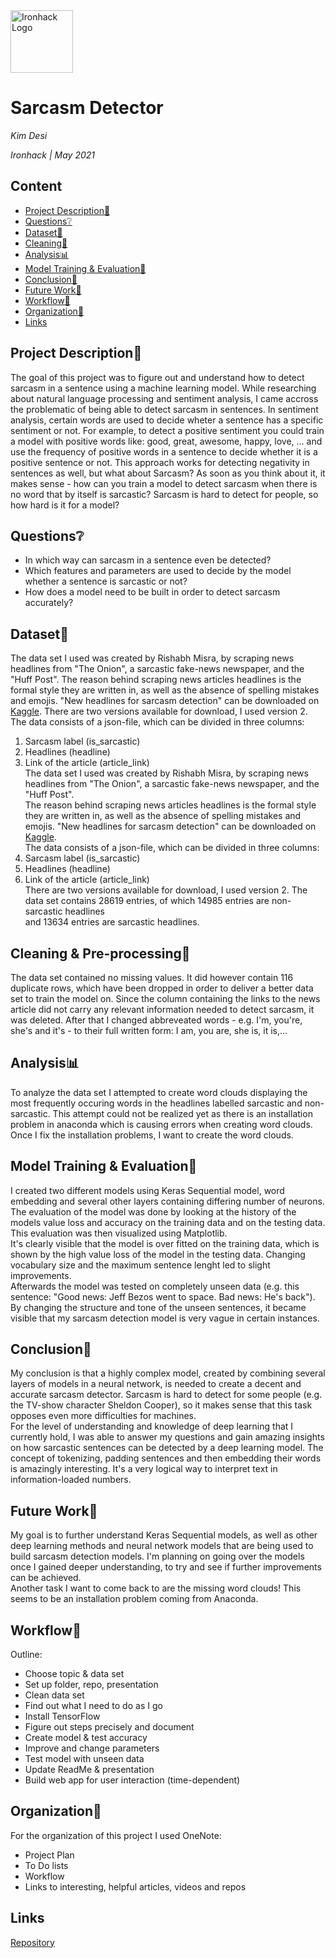 <img src="https://bit.ly/2VnXWr2" alt="Ironhack Logo" width="100"/>

# Sarcasm Detector
*Kim Desi*

*Ironhack | May 2021*

## Content
- [Project Description📙](#project-description)
- [Questions❔](#questions)
- [Dataset📄](#dataset)
- [Cleaning💎](#cleaning-&-pre-processing)
- [Analysis📊](#analysis)
- [Model Training & Evaluation💫](#model-training-&-evaluation)
- [Conclusion🌟](#conclusion)
- [Future Work🔮](#future-work)
- [Workflow🔧](#workflow)
- [Organization📖](#organization)
- [Links](#links)

## Project Description📙

The goal of this project was to figure out and understand how to detect sarcasm in a sentence using a machine learning model. While researching about natural language processing and sentiment analysis, I came accross the problematic of being able to detect sarcasm in sentences. In sentiment analysis, certain words are used to decide wheter a sentence has a specific sentiment or not. 
For example, to detect a positive sentiment you could train a model with positive words like: good, great, awesome, happy, love, ... and use the frequency of positive words in a sentence to decide whether it is a positive sentence or not. This approach works for detecting negativity in sentences as well, but what about Sarcasm? As soon as you think about it, it makes sense - how can you train a model to detect sarcasm when there is no word that by itself is sarcastic? Sarcasm is hard to detect for people, so how hard is it for a model? 

## Questions❔

- In which way can sarcasm in a sentence even be detected?
- Which features and parameters are used to decide by the model whether a sentence is sarcastic or not?
- How does a model need to be built in order to detect sarcasm accurately?

## Dataset📄

The data set I used was created by Rishabh Misra, by scraping news headlines from "The Onion", a sarcastic fake-news newspaper, and the "Huff Post". The reason behind scraping news articles headlines is the formal style they are written in, as well as the absence of spelling mistakes and emojis. "New headlines for sarcasm detection" can be downloaded on [Kaggle](https://www.kaggle.com/rmisra/news-headlines-dataset-for-sarcasm-detection). There are two versions available for download, I used version 2. The data consists of a json-file, which can be divided in three columns:
1. Sarcasm label (is_sarcastic)
2. Headlines (headline)
3. Link of the article (article_link)  
The data set I used was created by Rishabh Misra, by scraping news headlines from "The Onion", a sarcastic fake-news newspaper, and the "Huff Post".  
The reason behind scraping news articles headlines is the formal style they are written in, as well as the absence of spelling mistakes and emojis.
"New headlines for sarcasm detection" can be downloaded on [Kaggle](https://www.kaggle.com/rmisra/news-headlines-dataset-for-sarcasm-detection).  
The data consists of a json-file, which can be divided in three columns:
1. Sarcasm label (is_sarcastic)
2. Headlines (headline)
3. Link of the article (article_link)  
There are two versions available for download, I used version 2. The data set contains 28619 entries, of which 14985 entries are non-sarcastic headlines  
and 13634 entries are sarcastic headlines. 

## Cleaning & Pre-processing💎

The data set contained no missing values. It did however contain 116 duplicate rows, which have been dropped in order to deliver a
better data set to train the model on. Since the column containing the links to the news article did not carry any relevant information needed to detect sarcasm, it was deleted. After that I changed abbreveated words - e.g. I'm, you're, she's and it's - to their full written form: I am, you are, she is, it is,... 

## Analysis📊

To analyze the data set I attempted to create word clouds displaying the most frequently occuring words in the headlines labelled sarcastic and non-sarcastic. This attempt could not be realized yet as there is an installation problem in anaconda which is causing errors when creating word clouds. Once I fix the installation problems, I want to create the word clouds.

## Model Training & Evaluation💫

I created two different models using Keras Sequential model, word embedding and several other layers containing differing number of neurons.
The evaluation of the model was done by looking at the history of the models value loss and accuracy on the training data and on the testing data. This evaluation was then visualized using Matplotlib.  
It's clearly visible that the model is over fitted on the training data, which is shown by the high value loss of the model in the testing data. Changing vocabulary size and the maximum sentence lenght led to slight improvements.  
Afterwards the model was tested on completely unseen data (e.g. this sentence: "Good news: Jeff Bezos went to space. Bad news: He's back"). By changing the structure and tone of the unseen sentences, it became visible that my sarcasm detection model is very vague in certain instances. 

## Conclusion🌟

My conclusion is that a highly complex model, created by combining several layers of models in a neural network, is needed to create a decent and accurate sarcasm detector. Sarcasm is hard to detect for some people (e.g. the TV-show character Sheldon Cooper), so it makes sense that this task opposes even more difficulties for machines.  
For the level of understanding and knowledge of deep learning that I currently hold, I was able to answer my questions and gain amazing insights on how sarcastic sentences can be detected by a deep learning model. The concept of tokenizing, padding sentences and then embedding their words is amazingly interesting. It's a very logical way to interpret text in information-loaded numbers.

## Future Work🔮

My goal is to further understand Keras Sequential models, as well as other deep learning methods and neural network models that are being used to build sarcasm detection models. I'm planning on going over the models once I gained deeper understanding, to try and see if further improvements can be achieved.  
Another task I want to come back to are the missing word clouds! This seems to be an installation problem coming from Anaconda. 

## Workflow🔧

Outline:  
- Choose topic & data set
- Set up folder, repo, presentation
- Clean data set
- Find out what I need to do as I go 
- Install TensorFlow
- Figure out steps precisely and document 
- Create model & test accuracy
- Improve and change parameters
- Test model with unseen data 
- Update ReadMe & presentation 
- Build web app for user interaction (time-dependent)

## Organization📖

For the organization of this project I used OneNote:
- Project Plan
- To Do lists
- Workflow
- Links to interesting, helpful articles, videos and repos

## Links

[Repository](https://github.com/Desikim/Project5)  